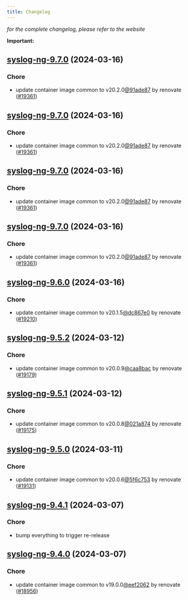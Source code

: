 ```yaml
---
title: Changelog
---
```



*for the complete changelog, please refer to the website*

**Important:**


## [syslog-ng-9.7.0](https://github.com/truecharts/charts/compare/syslog-ng-9.6.0...syslog-ng-9.7.0) (2024-03-16)

### Chore



- update container image common to v20.2.0[@91ade87](https://github.com/91ade87) by renovate ([#19361](https://github.com/truecharts/charts/issues/19361))


## [syslog-ng-9.7.0](https://github.com/truecharts/charts/compare/syslog-ng-9.6.0...syslog-ng-9.7.0) (2024-03-16)

### Chore



- update container image common to v20.2.0[@91ade87](https://github.com/91ade87) by renovate ([#19361](https://github.com/truecharts/charts/issues/19361))


## [syslog-ng-9.7.0](https://github.com/truecharts/charts/compare/syslog-ng-9.6.0...syslog-ng-9.7.0) (2024-03-16)

### Chore



- update container image common to v20.2.0[@91ade87](https://github.com/91ade87) by renovate ([#19361](https://github.com/truecharts/charts/issues/19361))


## [syslog-ng-9.7.0](https://github.com/truecharts/charts/compare/syslog-ng-9.6.0...syslog-ng-9.7.0) (2024-03-16)

### Chore



- update container image common to v20.2.0[@91ade87](https://github.com/91ade87) by renovate ([#19361](https://github.com/truecharts/charts/issues/19361))


## [syslog-ng-9.6.0](https://github.com/truecharts/charts/compare/syslog-ng-9.5.2...syslog-ng-9.6.0) (2024-03-16)

### Chore



- update container image common to v20.1.5[@dc867e0](https://github.com/dc867e0) by renovate ([#19210](https://github.com/truecharts/charts/issues/19210))


## [syslog-ng-9.5.2](https://github.com/truecharts/charts/compare/syslog-ng-9.5.1...syslog-ng-9.5.2) (2024-03-12)

### Chore



- update container image common to v20.0.9[@caa8bac](https://github.com/caa8bac) by renovate ([#19179](https://github.com/truecharts/charts/issues/19179))


## [syslog-ng-9.5.1](https://github.com/truecharts/charts/compare/syslog-ng-9.5.0...syslog-ng-9.5.1) (2024-03-12)

### Chore



- update container image common to v20.0.8[@021a874](https://github.com/021a874) by renovate ([#19175](https://github.com/truecharts/charts/issues/19175))


## [syslog-ng-9.5.0](https://github.com/truecharts/charts/compare/syslog-ng-9.4.1...syslog-ng-9.5.0) (2024-03-11)

### Chore



- update container image common to v20.0.6[@5f6c753](https://github.com/5f6c753) by renovate ([#19131](https://github.com/truecharts/charts/issues/19131))


## [syslog-ng-9.4.1](https://github.com/truecharts/charts/compare/syslog-ng-9.4.0...syslog-ng-9.4.1) (2024-03-07)

### Chore



- bump everything to trigger re-release


## [syslog-ng-9.4.0](https://github.com/truecharts/charts/compare/syslog-ng-9.3.0...syslog-ng-9.4.0) (2024-03-07)

### Chore



- update container image common to v19.0.0[@eef2062](https://github.com/eef2062) by renovate ([#18956](https://github.com/truecharts/charts/issues/18956))

